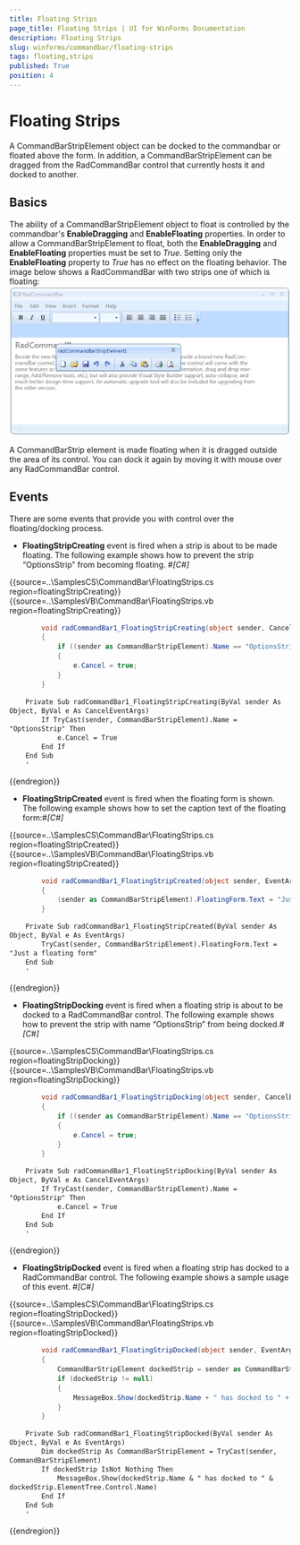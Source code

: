 ```yaml
---
title: Floating Strips
page_title: Floating Strips | UI for WinForms Documentation
description: Floating Strips
slug: winforms/commandbar/floating-strips
tags: floating,strips
published: True
position: 4
---
```


# Floating Strips



A CommandBarStripElement object can be docked to the commandbar or floated 
      above the form. In addition, a CommandBarStripElement can be dragged from
      the RadCommandBar control that currently hosts it and docked to another.

## Basics

The ability of a CommandBarStripElement object to float is controlled by the commandbar's 
        __EnableDragging__ and __EnableFloating__ properties. 
        In order to allow a CommandBarStripElement to float,
        both the __EnableDragging__ and __EnableFloating__ properties
        must be set to *True*. Setting only the
        __EnableFloating__ property to *True* has no effect on 
        the floating behavior.
        The image below shows a RadCommandBar with two strips one of which is floating:
        ![commandbar-floating-strips 001](images/commandbar-floating-strips001.png)

A CommandBarStrip element is made floating when it is dragged outside the area of its control. 
        You can dock it again by moving it with mouse over any RadCommandBar control.

## Events

There are some events that provide you with control over the floating/docking process.
       

* __FloatingStripCreating__ event is fired when a strip is about to be made floating.
       The following example shows how to prevent the strip “OptionsStrip” from becoming floating.
 	 #_[C#]_

	



{{source=..\SamplesCS\CommandBar\FloatingStrips.cs region=floatingStripCreating}} 
{{source=..\SamplesVB\CommandBar\FloatingStrips.vb region=floatingStripCreating}} 

````C#
        void radCommandBar1_FloatingStripCreating(object sender, CancelEventArgs e)
        {
            if ((sender as CommandBarStripElement).Name == "OptionsStrip")
            {
                e.Cancel = true;
            }
        }
````
````VB.NET
    Private Sub radCommandBar1_FloatingStripCreating(ByVal sender As Object, ByVal e As CancelEventArgs)
        If TryCast(sender, CommandBarStripElement).Name = "OptionsStrip" Then
            e.Cancel = True
        End If
    End Sub
    '
````

{{endregion}} 




* __FloatingStripCreated__ event is fired when the floating form is shown.
  The following example shows how to set the caption text of the floating form:#_[C#]_

	



{{source=..\SamplesCS\CommandBar\FloatingStrips.cs region=floatingStripCreated}} 
{{source=..\SamplesVB\CommandBar\FloatingStrips.vb region=floatingStripCreated}} 

````C#
        void radCommandBar1_FloatingStripCreated(object sender, EventArgs e)
        {
            (sender as CommandBarStripElement).FloatingForm.Text = "Just a floating form";
        }
````
````VB.NET
    Private Sub radCommandBar1_FloatingStripCreated(ByVal sender As Object, ByVal e As EventArgs)
        TryCast(sender, CommandBarStripElement).FloatingForm.Text = "Just a floating form"
    End Sub
    '
````

{{endregion}} 




* __FloatingStripDocking__ event is fired when a floating strip is about to be docked to a RadCommandBar control. 
The following example shows how to prevent the strip with name “OptionsStrip” from being docked.#_[C#]_

	



{{source=..\SamplesCS\CommandBar\FloatingStrips.cs region=floatingStripDocking}} 
{{source=..\SamplesVB\CommandBar\FloatingStrips.vb region=floatingStripDocking}} 

````C#
        void radCommandBar1_FloatingStripDocking(object sender, CancelEventArgs e)
        {
            if ((sender as CommandBarStripElement).Name == "OptionsStrip")
            {
                e.Cancel = true;
            }
        }
````
````VB.NET
    Private Sub radCommandBar1_FloatingStripDocking(ByVal sender As Object, ByVal e As CancelEventArgs)
        If TryCast(sender, CommandBarStripElement).Name = "OptionsStrip" Then
            e.Cancel = True
        End If
    End Sub
    '
````

{{endregion}} 




* __FloatingStripDocked__ event is fired when a floating strip has docked to a RadCommandBar control.
 The following example shows a sample usage of this event.
  #_[C#]_

	



{{source=..\SamplesCS\CommandBar\FloatingStrips.cs region=floatingStripDocked}} 
{{source=..\SamplesVB\CommandBar\FloatingStrips.vb region=floatingStripDocked}} 

````C#
        void radCommandBar1_FloatingStripDocked(object sender, EventArgs e)
        {
            CommandBarStripElement dockedStrip = sender as CommandBarStripElement;
            if (dockedStrip != null)
            {
                MessageBox.Show(dockedStrip.Name + " has docked to " + dockedStrip.ElementTree.Control.Name);
            }
        }
````
````VB.NET
    Private Sub radCommandBar1_FloatingStripDocked(ByVal sender As Object, ByVal e As EventArgs)
        Dim dockedStrip As CommandBarStripElement = TryCast(sender, CommandBarStripElement)
        If dockedStrip IsNot Nothing Then
            MessageBox.Show(dockedStrip.Name & " has docked to " & dockedStrip.ElementTree.Control.Name)
        End If
    End Sub
    '
````

{{endregion}} 



